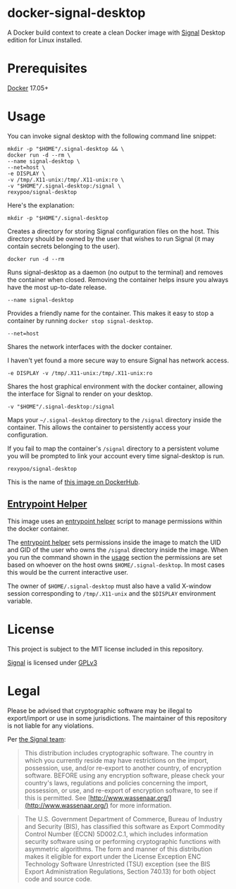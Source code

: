 # docker-signal-desktop

A Docker build context to create a clean Docker image with [Signal] Desktop edition for Linux installed.

# Prerequisites

[Docker] 17.05+

# Usage

You can invoke signal desktop with the following command line snippet:

```shell
mkdir -p "$HOME"/.signal-desktop && \
docker run -d --rm \
--name signal-desktop \
--net=host \
-e DISPLAY \
-v /tmp/.X11-unix:/tmp/.X11-unix:ro \
-v "$HOME"/.signal-desktop:/signal \
rexypoo/signal-desktop
```

Here's the explanation:

`mkdir -p "$HOME"/.signal-desktop`

Creates a directory for storing Signal configuration files on the host. This directory should be owned by the user that wishes to run Signal (it may contain secrets belonging to the user).

`docker run -d --rm`

Runs signal-desktop as a daemon (no output to the terminal) and removes the container when closed. Removing the container helps insure you always have the most up-to-date release.

`--name signal-desktop`

Provides a friendly name for the container. This makes it easy to stop a container by running `docker stop signal-desktop`.

`--net=host`

Shares the network interfaces with the docker container.

I haven't yet found a more secure way to ensure Signal has network access.

`-e DISPLAY -v /tmp/.X11-unix:/tmp/.X11-unix:ro`

Shares the host graphical environment with the docker container, allowing the interface for Signal to render on your desktop.

`-v "$HOME"/.signal-desktop:/signal`

Maps your `~/.signal-desktop` directory to the `/signal` directory inside the container. This allows the container to persistently access your configuration.

If you fail to map the container's `/signal` directory to a persistent volume you will be prompted to link your account every time signal-desktop is run.

`rexypoo/signal-desktop`

This is the name of [this image on DockerHub].

## [Entrypoint Helper]

This image uses an [entrypoint helper] script to manage permissions within the docker container.

The [entrypoint helper] sets permissions inside the image to match the UID and GID of the user who owns the `/signal` directory inside the image.  When you run the command shown in the [usage](usage) section the permissions are set based on whoever on the host owns `$HOME/.signal-desktop`. In most cases this would be the current interactive user.

The owner of `$HOME/.signal-desktop` must also have a valid X-window session corresponding to `/tmp/.X11-unix` and the `$DISPLAY` environment variable.

# License

This project is subject to the MIT license included in this repository.

[Signal] is licensed under [GPLv3]

# Legal

Please be advised that cryptographic software may be illegal to export/import or use in some jurisdictions. The maintainer of this repository is not liable for any violations. 

Per [the Signal team]:
> This distribution includes cryptographic software. The country in which you currently reside may have restrictions on the import, possession, use, and/or re-export to another country, of encryption software. BEFORE using any encryption software, please check your country's laws, regulations and policies concerning the import, possession, or use, and re-export of encryption software, to see if this is permitted. See [http://www.wassenaar.org/](http://www.wassenaar.org/) for more information.

>The U.S. Government Department of Commerce, Bureau of Industry and Security (BIS), has classified this software as Export Commodity Control Number (ECCN) 5D002.C.1, which includes information security software using or performing cryptographic functions with asymmetric algorithms. The form and manner of this distribution makes it eligible for export under the License Exception ENC Technology Software Unrestricted (TSU) exception (see the BIS Export Administration Regulations, Section 740.13) for both object code and source code.

[Docker]: https://www.docker.com
[Signal]: https://signal.org/
[this image on DockerHub]: https://hub.docker.com/r/rexypoo/jupyterlab
[entrypoint helper]: https://github.com/Rexypoo/docker-entrypoint-helper
[GPLv3]: http://www.gnu.org/licenses/gpl-3.0.html
[the Signal team]: https://github.com/signalapp/Signal-Desktop
